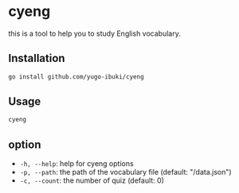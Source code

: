 # cyeng

this is a tool to help you to study English vocabulary.

## Installation

```bash
go install github.com/yugo-ibuki/cyeng
```

## Usage

```bash
cyeng
```

## option

- `-h, --help`: help for cyeng options
- `-p, --path`: the path of the vocabulary file (default: "/data.json")
- `-c, --count`: the number of quiz (default: 0)
